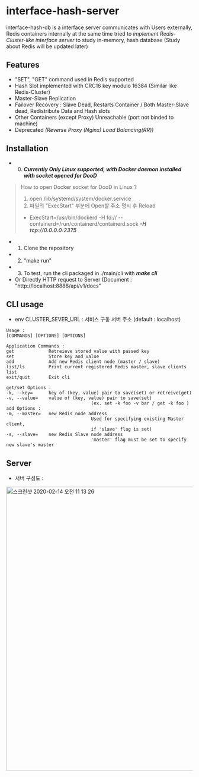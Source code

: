 # interface-hash-server
interface-hash-db is a interface server communicates with Users externally, Redis containers internally at the same time
tried to *implement Redis-Cluster-like interface server* to study in-memory, hash database
(Study about Redis will be updated later)

## Features

- "SET", "GET" command used in Redis supported
- Hash Slot implemented with CRC16 key modulo 16384 (Similar like Redis-Cluster) 
- Master-Slave Replication
- Failover Recovery : Slave Dead, Restarts Container / Both Master-Slave dead, Redistribute Data and Hash slots
- Other Containers (except Proxy) Unreachable (port not binded to machine)
- Deprecated *(Reverse Proxy (Nginx) Load Balancing(RR))*

## Installation

- 0. ***Currently Only Linux supported, with Docker daemon installed with socket opened for DooD***
> How to open Docker socket for DooD in Linux ?
> 1. open /lib/systemd/system/docker.service 
> 2. 파일의 "ExecStart" 부분에 Open할 주소 명시 후 Reload
> - ExecStart=/usr/bin/dockerd -H fd:// --containerd=/run/containerd/containerd.sock ***-H tcp://0.0.0.0:2375***

- 1. Clone the repository
- 2. "make run"
- 3. To test, run the cli packaged in ./main/cli with ***make cli***
-    Or Directly HTTP request to Server (Document : "http://localhost:8888/api/v1/docs"

## CLI usage
- env CLUSTER_SEVER_URL : 서비스 구동 서버 주소 (default : localhost)
``` 
Usage :
[COMMANDS] [OPTIONS] [OPTIONS]
 
Application Commands : 
get             Retreieve stored value with passed key
set             Store key and value
add             Add new Redis client node (master / slave)
list/ls         Print current registered Redis master, slave clients list
exit/quit       Exit cli
 
get/set Options : 
-k, --key=      key of (key, value) pair to save(set) or retreive(get)
-v, --value=    value of (key, value) pair to save(set)
                                (ex. set -k foo -v bar / get -k foo )
add Options : 
-m, --master=   new Redis node address
                                Used for specifying existing Master client,
                                if 'slave' flag is set)
-s, --slave=    new Redis Slave node address
                                'master' flag must be set to specify new slave's master
```

## Server 
  
- 서버 구성도 :
 <img width="765" alt="스크린샷 2020-02-14 오전 11 13 26" src="https://user-images.githubusercontent.com/48001093/74495405-2d3e7280-4f1b-11ea-9e4d-783e88ca2011.png">

